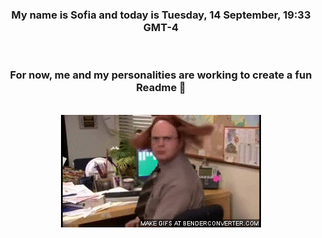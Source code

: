 


<div align="center">
<h3 >My name is Sofia and today is Tuesday, 14 September, 19:33 GMT-4</h3><br>
<h3 >For now, me and my personalities are working to create a fun Readme 👋
</h3><br>
<img src='img/dwight.gif' alt='working...'/>
</div>
